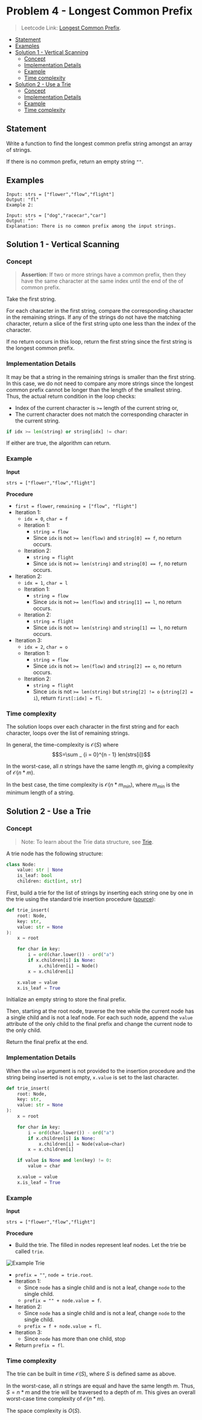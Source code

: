# <!-- omit in toc --> Problem 4 - Longest Common Prefix

> Leetcode Link: [Longest Common Prefix](https://leetcode.com/submissions/detail/730808235/).

- [Statement](#statement)
- [Examples](#examples)
- [Solution 1 - Vertical Scanning](#solution-1---vertical-scanning)
  - [Concept](#concept)
  - [Implementation Details](#implementation-details)
  - [Example](#example)
  - [Time complexity](#time-complexity)
- [Solution 2 - Use a Trie](#solution-2---use-a-trie)
  - [Concept](#concept-1)
  - [Implementation Details](#implementation-details-1)
  - [Example](#example-1)
  - [Time complexity](#time-complexity-1)

## Statement

Write a function to find the longest common prefix string amongst an array of strings.

If there is no common prefix, return an empty string `""`.

## Examples

```block
Input: strs = ["flower","flow","flight"]
Output: "fl"
Example 2:
```

```block
Input: strs = ["dog","racecar","car"]
Output: ""
Explanation: There is no common prefix among the input strings.
```

## Solution 1 - Vertical Scanning

### Concept

> **Assertion**: If two or more strings have a common prefix, then they have the same character at the same index until the end of the of common prefix.

Take the first string.

For each character in the first string, compare the corresponding character in the remaining strings. If any of the strings do not have the matching character, return a slice of the first string upto one less than the index of the character.

If no return occurs in this loop, return the first string since the first string is the longest common prefix.

### Implementation Details

It may be that a string in the remaining strings is smaller than the first string. In this case, we do not need to compare any more strings since the longest common prefix cannot be longer than the length of the smallest string. Thus, the actual return condition in the loop checks:

- Index of the current character is `>=` length of the current string or,
- The current character does not match the corresponding character in the current string.

```python
if idx >= len(string) or string[idx] != char:
```

If either are true, the algorithm can return.

### Example

**Input**

```block
strs = ["flower","flow","flight"]
```

**Procedure**

- `first = flower`, `remaining = ["flow", "flight"]`
- Iteration 1:
  - `idx = 0`, `char = f`
  - Iteration 1:
    - `string = flow`
    - Since `idx` is not `>= len(flow)` and `string[0] == f`, no return occurs.
  - Iteration 2:
    - `string = flight`
    - Since `idx` is not `>= len(string)` and `string[0] == f`, no return occurs.
- Iteration 2:
  - `idx = 1`, `char = l`
  - Iteration 1:
    - `string = flow`
    - Since `idx` is not `>= len(flow)` and `string[1] == l`, no return occurs.
  - Iteration 2:
    - `string = flight`
    - Since `idx` is not `>= len(string)` and `string[1] == l`, no return occurs.
- Iteration 3:
  - `idx = 2`, `char = o`
  - Iteration 1:
    - `string = flow`
    - Since `idx` is not `>= len(flow)` and `string[2] == o`, no return occurs.
  - Iteration 2:
    - `string = flight`
    - Since `idx` is not `>= len(string)` but `string[2] != o` (`string[2] = i`), return `first[:idx] = fl`.

### Time complexity

The solution loops over each character in the first string and for each character, loops over the list of remaining strings.

In general, the time-complexity is $\mathcal{O}(S)$ where
$$S=\sum _ {i = 0}^{n - 1} len(strs[i])$$

In the worst-case, all $n$ strings have the same length $m$, giving a complexity of $\mathcal{O}(n*m)$.

In the best case, the time complexity is $\mathcal{O}(n*m_{min})$, where $m_{min}$ is the minimum length of a string.

## Solution 2 - Use a Trie

### Concept

> Note: To learn about the Trie data structure, see [Trie](https://en.wikipedia.org/wiki/Trie).

A trie node has the following structure:

```python
class Node:
    value: str | None
    is_leaf: bool
    children: dict[int, str]
```

First, build a trie for the list of strings by inserting each string one by one in the trie using the standard trie insertion procedure ([source](https://en.wikipedia.org/wiki/Trie#Insertion)):

```python
def trie_insert(
    root: Node,
    key: str,
    value: str = None
):
    x = root

    for char in key:
        i = ord(char.lower()) - ord("a")
        if x.children[i] is None:
            x.children[i] = Node()
        x = x.children[i]

    x.value = value
    x.is_leaf = True
```

Initialize an empty string to store the final prefix.

Then, starting at the root node, traverse the tree while the current node has a single child and is not a leaf node. For each such node, append the `value` attribute of the only child to the final prefix and change the current node to the only child.

Return the final prefix at the end.

### Implementation Details

When the `value` argument is not provided to the insertion procedure and the string being inserted is not empty, `x.value` is set to the last character.

```python
def trie_insert(
    root: Node,
    key: str,
    value: str = None
):
    x = root

    for char in key:
        i = ord(char.lower()) - ord("a")
        if x.children[i] is None:
            x.children[i] = Node(value=char)
        x = x.children[i]

    if value is None and len(key) != 0:
        value = char

    x.value = value
    x.is_leaf = True
```

### Example

**Input**

```block
strs = ["flower","flow","flight"]
```

**Procedure**

- Build the trie. The filled in nodes represent leaf nodes. Let the trie be called `trie`.

![Example Trie](../../assets/imgs/example_trie.png)

- `prefix = ""`, `node = trie.root`.
- Iteration 1:
  - Since `node` has a single child and is not a leaf, change `node` to the single child.
  - `prefix = "" + node.value = f`.
- Iteration 2:
  - Since `node` has a single child and is not a leaf, change `node` to the single child.
  - `prefix = f + node.value = fl`.
- Iteration 3:
  - Since `node` has more than one child, stop
- Return `prefix = fl`.

### Time complexity

The trie can be built in time $\mathcal{O}(S)$, where $S$ is defined same as above.

In the worst-case, all $n$ strings are equal and have the same length $m$. Thus, $S=n*m$ and the trie will be traversed to a depth of $m$. This gives an overall worst-case time complexity of $\mathcal{O}(n*m)$.

The space complexity is $O(S)$.
